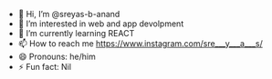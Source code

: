 - 👋 Hi, I’m @sreyas-b-anand
- 👀 I’m interested in web and app devolpment 
- 🌱 I’m currently learning REACT
- 📫 How to reach me https://www.instagram.com/sre___y___a___s/
- 😄 Pronouns: he/him
- ⚡ Fun fact: Nil

<!---
sreyas-b-anand/sreyas-b-anand is a ✨ special ✨ repository because its `README.md` (this file) appears on your GitHub profile.
You can click the Preview link to take a look at your changes.
--->
